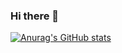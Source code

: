 ### Hi there 👋

[![Anurag's GitHub stats](https://github-readme-stats.vercel.app/api?username=edenFlower&show_icons=true&theme=dark)](https://github.com/anuraghazra/github-readme-stats)
<!--
**edenFlower/edenFlower** is a ✨ _special_ ✨ repository because its `README.md` (this file) appears on your GitHub profile.

Here are some ideas to get you started:

- 🔭 I’m currently working on ...
- 🌱 I’m currently learning ...
- 👯 I’m looking to collaborate on ...
- 🤔 I’m looking for help with ...
- 💬 Ask me about ...
- 📫 How to reach me: ...
- 😄 Pronouns: ...
- ⚡ Fun fact: ...
-->
